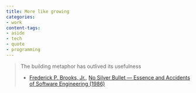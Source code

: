 ```yaml
---
title: More like growing
categories:
- work
content-tags:
- aside
- tech
- quote
- programming
---
```


>  The building metaphor has outlived its usefulness
> - [Frederick P. Brooks, Jr.][1], [No Silver Bullet — Essence and Accidents of Software Engineering (1986)][2]

   [1]: http://www.cs.unc.edu/~brooks/
   [2]: http://en.wikipedia.org/wiki/No_Silver_Bullet
